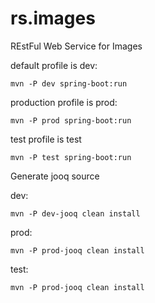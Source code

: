 # rs.images
REstFul Web Service for Images

default profile is dev:

	mvn -P dev spring-boot:run

production profile is prod:

	mvn -P prod spring-boot:run

test profile is test

	mvn -P test spring-boot:run
	
Generate jooq source

dev:

	mvn -P dev-jooq clean install

prod:
	
	mvn -P prod-jooq clean install
	
test:
	
	mvn -P prod-jooq clean install
